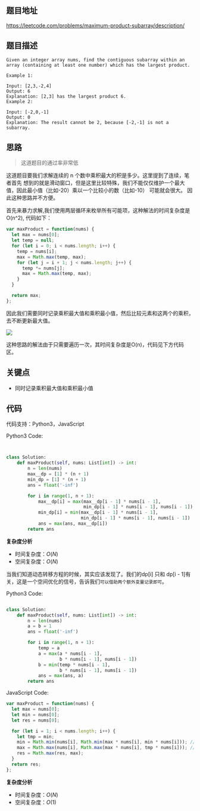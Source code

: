 ## 题目地址

https://leetcode.com/problems/maximum-product-subarray/description/

## 题目描述

```
Given an integer array nums, find the contiguous subarray within an array (containing at least one number) which has the largest product.

Example 1:

Input: [2,3,-2,4]
Output: 6
Explanation: [2,3] has the largest product 6.
Example 2:

Input: [-2,0,-1]
Output: 0
Explanation: The result cannot be 2, because [-2,-1] is not a subarray.

```

## 思路

> 这道题目的通过率非常低

这道题目要我们求解连续的 n 个数中乘积最大的积是多少。这里提到了连续，笔者首先
想到的就是滑动窗口，但是这里比较特殊，我们不能仅仅维护一个最大值，因此最小值（比如-20）乘以一个比较小的数（比如-10）
可能就会很大。 因此这种思路并不方便。

首先来暴力求解,我们使用两层循环来枚举所有可能项，这种解法的时间复杂度是O(n^2), 代码如下：

```js
var maxProduct = function(nums) {
  let max = nums[0];
  let temp = null;
  for (let i = 0; i < nums.length; i++) {
    temp = nums[i];
    max = Math.max(temp, max);
    for (let j = i + 1; j < nums.length; j++) {
      temp *= nums[j];
      max = Math.max(temp, max);
    }
  }

  return max;
};
```

因此我们需要同时记录乘积最大值和乘积最小值，然后比较元素和这两个的乘积，去不断更新最大值。

![](https://tva1.sinaimg.cn/large/0082zybply1gcatuvun39j30gr08kt9l.jpg)

这种思路的解法由于只需要遍历一次，其时间复杂度是O(n)，代码见下方代码区。

## 关键点

- 同时记录乘积最大值和乘积最小值
## 代码

代码支持：Python3，JavaScript



Python3 Code:


```python


class Solution:
    def maxProduct(self, nums: List[int]) -> int:
        n = len(nums)
        max__dp = [1] * (n + 1)
        min_dp = [1] * (n + 1)
        ans = float('-inf')

        for i in range(1, n + 1):
            max__dp[i] = max(max__dp[i - 1] * nums[i - 1],
                             min_dp[i - 1] * nums[i - 1], nums[i - 1])
            min_dp[i] = min(max__dp[i - 1] * nums[i - 1],
                            min_dp[i - 1] * nums[i - 1], nums[i - 1])
            ans = max(ans, max__dp[i])
        return ans
  ```


**复杂度分析**
- 时间复杂度：$O(N)$
- 空间复杂度：$O(N)$


当我们知道动态转移方程的时候，其实应该发现了。我们的dp[i] 只和 dp[i - 1]有关，这是一个空间优化的信号，告诉我们`可以借助两个额外变量记录即可`。


Python3 Code:


```python

class Solution:
    def maxProduct(self, nums: List[int]) -> int:
        n = len(nums)
        a = b = 1
        ans = float('-inf')

        for i in range(1, n + 1):
            temp = a
            a = max(a * nums[i - 1],
                    b * nums[i - 1], nums[i - 1])
            b = min(temp * nums[i - 1],
                    b * nums[i - 1], nums[i - 1])
            ans = max(ans, a)
        return ans

```

JavaScript Code:

```js
var maxProduct = function(nums) {
  let max = nums[0];
  let min = nums[0];
  let res = nums[0];

  for (let i = 1; i < nums.length; i++) {
    let tmp = min;
    min = Math.min(nums[i], Math.min(max * nums[i], min * nums[i])); // 取最小
    max = Math.max(nums[i], Math.max(max * nums[i], tmp * nums[i])); /// 取最大
    res = Math.max(res, max);
  }
  return res;
};
```


**复杂度分析**
- 时间复杂度：$O(N)$
- 空间复杂度：$O(1)$
